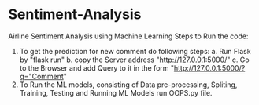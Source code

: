# Sentiment-Analysis
Airline Sentiment Analysis using Machine Learning
Steps to Run the code:
1. To get the prediction for new comment do following steps:
  a. Run Flask by "flask run"
  b. copy the Server address "http://127.0.0.1:5000/"
  c. Go to the Browser and add Query to it in the form "http://127.0.0.1:5000/?q="Comment"
2. To Run the ML models, consisting of Data pre-processing, Spliting, Training, Testing and Running ML Models run OOPS.py file.
